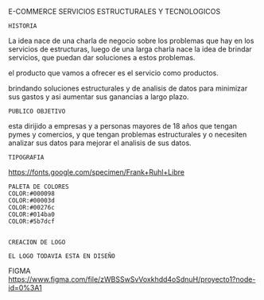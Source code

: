 

E-COMMERCE SERVICIOS ESTRUCTURALES Y TECNOLOGICOS


    HISTORIA

La idea nace de una charla de negocio sobre los problemas que hay en los servicios de estructuras, luego de una larga charla nace la idea de brindar servicios, que puedan dar soluciones a estos problemas.

el producto que vamos a ofrecer es el servicio como productos.

brindando soluciones estructurales y de analisis de datos para minimizar sus gastos y asi aumentar sus ganancias a largo plazo.


    PUBLICO OBJETIVO

esta dirijido a empresas y a personas mayores de 18 años que tengan pymes y comercios, y que tengan problemas estructurales y o necesiten analizar sus datos para mejorar el analisis de sus datos.


    TIPOGRAFIA

https://fonts.google.com/specimen/Frank+Ruhl+Libre

    PALETA DE COLORES
    COLOR:#000098
    COLOR:#00003d
    COLOR:#00276c
    COLOR:#014ba0
    COLOR:#5b7dcf


    CREACION DE LOGO

    EL LOGO TODAVIA ESTA EN DISEÑO


 FIGMA
 https://www.figma.com/file/zWBSSwSvVoxkhdd4oSdnuH/proyecto1?node-id=0%3A1